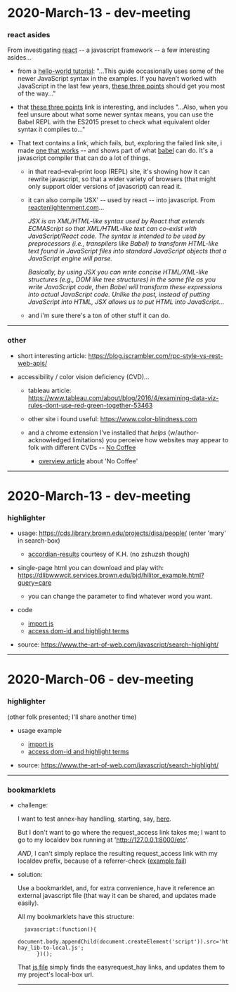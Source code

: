 2020-March-13 - dev-meeting
===========================

### react asides

From investigating [react](https://reactjs.org) -- a javascript framework -- a few interesting asides...

- from a [hello-world tutorial](https://reactjs.org/docs/hello-world.html): "...This guide occasionally uses some of the newer JavaScript syntax in the examples. If you haven’t worked with JavaScript in the last few years, [these three points](https://gist.github.com/gaearon/683e676101005de0add59e8bb345340c) should get you most of the way..."

- that [these three points](https://gist.github.com/gaearon/683e676101005de0add59e8bb345340c) link is interesting, and includes "...Also, when you feel unsure about what some newer syntax means, you can use the Babel REPL with the ES2015 preset to check what equivalent older syntax it compiles to..."

- That text contains a link, which fails, but, exploring the failed link site, i made [one that works](https://babeljs.io/repl#?browsers=&build=&builtIns=false&spec=false&loose=false&code_lz=B4AgvAfCoFQgTAbgFBA&debug=false&forceAllTransforms=false&shippedProposals=false&circleciRepo=&evaluate=false&fileSize=false&timeTravel=false&sourceType=module&lineWrap=true&presets=es2015&prettier=true&targets=Node-6.12&version=7.8.7&externalPlugins=) -- and shows part of what [babel](https://babeljs.io/) can do. It's a javascript compiler that can do a lot of things.

    - in that read–eval–print loop (REPL) site, it's showing how it can rewrite javascript, so that a wider variety of browsers (that might only support older versions of javascript) can read it.

    - it can also compile 'JSX' -- used by react -- into javascript. From [reactenlightenment.com](https://www.reactenlightenment.com/react-jsx/5.1.html)...

        _JSX is an XML/HTML-like syntax used by React that extends ECMAScript so that XML/HTML-like text can co-exist with JavaScript/React code. The syntax is intended to be used by preprocessors (i.e., transpilers like Babel) to transform HTML-like text found in JavaScript files into standard JavaScript objects that a JavaScript engine will parse._

        _Basically, by using JSX you can write concise HTML/XML-like structures (e.g., DOM like tree structures) in the same file as you write JavaScript code, then Babel will transform these expressions into actual JavaScript code. Unlike the past, instead of putting JavaScript into HTML, JSX allows us to put HTML into JavaScript..._

    - and i'm sure there's a ton of other stuff it can do.

---


### other

- short interesting article: <https://blog.jscrambler.com/rpc-style-vs-rest-web-apis/>

- accessibility / color vision deficiency (CVD)...

    - tableau article: <https://www.tableau.com/about/blog/2016/4/examining-data-viz-rules-dont-use-red-green-together-53463>

    - other site i found useful: <https://www.color-blindness.com>

    - and a chrome extension I've installed that _helps_ (w/author-acknowledged limitations) you perceive how websites may appear to folk with different CVDs -- [No Coffee](https://chrome.google.com/webstore/detail/nocoffee/jjeeggmbnhckmgdhmgdckeigabjfbddl)

        - [overview article](https://medium.com/@chrisquinnr/nocoffee-the-vision-impairment-simulator-you-should-be-using-f81992c1effc) about 'No Coffee'

---


2020-March-13 - dev-meeting
===========================

### highlighter

- usage: <https://cds.library.brown.edu/projects/disa/people/> (enter 'mary' in search-box)
    - [accordian-results](https://cds.library.brown.edu/projects/disa/search_results/?query=mary) courtesy of K.H. (no zshuzsh though)

- single-page html you can download and play with: <https://dlibwwwcit.services.brown.edu/bjd/hilitor_example.html?query=care>
    - you can change the parameter to find whatever word you want.

- code
    - [import js](https://github.com/birkin/disa_dj_project/blob/ff3a10444ae2e5d9948dc4fbd702121aa96aaede/disa_app/disa_app_templates/search_results.html#L120)
    - [access dom-id and highlight terms](https://github.com/birkin/disa_dj_project/blob/ff3a10444ae2e5d9948dc4fbd702121aa96aaede/disa_app/disa_app_templates/search_results.html#L281-L293)

- source: <https://www.the-art-of-web.com/javascript/search-highlight/>

---


2020-March-06 - dev-meeting
===========================

### highlighter

(other folk presented; I'll share another time)

- usage example
    - [import js](https://github.com/birkin/disa_dj_project/blob/ff3a10444ae2e5d9948dc4fbd702121aa96aaede/disa_app/disa_app_templates/search_results.html#L120)
    - [access dom-id and highlight terms](https://github.com/birkin/disa_dj_project/blob/ff3a10444ae2e5d9948dc4fbd702121aa96aaede/disa_app/disa_app_templates/search_results.html#L281-L293)

- source: <https://www.the-art-of-web.com/javascript/search-highlight/>

---


### bookmarklets

- challenge:

    I want to test annex-hay handling, starting, say, [here](https://search.library.brown.edu/catalog/b1576761).

    But I don't want to go where the request_access link takes me; I want to go to my localdev box running at 'http://127.0.0.1:8000/etc'.

    _AND_, I can't simply replace the resulting request_access link with my localdev prefix, because of a referrer-check ([example fail](https://library.brown.edu/easyrequest_hay/confirm/?item_bib=b1576761&item_barcode=31236083042989&item_title=Jefferson%20and/or%20Mussolini;%20l%27idea%20statale;%20fascism,%20as%20I%20have%20seen%20it&item_author=by%20Ezra%20Pound%20..&item_publisher=London,%20S.%20Nott%20[1935]&item_callnumber=1901%20P876j&item_location=ANNEX%20HAY&item_digital_version_url=&referring_url=https%3A%2F%2Fsearch.library.brown.edu%2Fcatalog%2Fb1576761))

- solution:

    Use a bookmarklet, and, for extra convenience, have it reference an external javascript file (that way it can be shared, and updates made easily).

    All my bookmarklets have this structure:

        javascript:(function(){
            document.body.appendChild(document.createElement('script')).src='https://library.brown.edu/bjd/2019/ezr-hay_lib-to-local.js';
            })();

    That [js file](https://library.brown.edu/bjd/2019/ezr-hay_lib-to-local.js) simply finds the easyrequest_hay links, and updates them to my project's local-box url.

    ---
